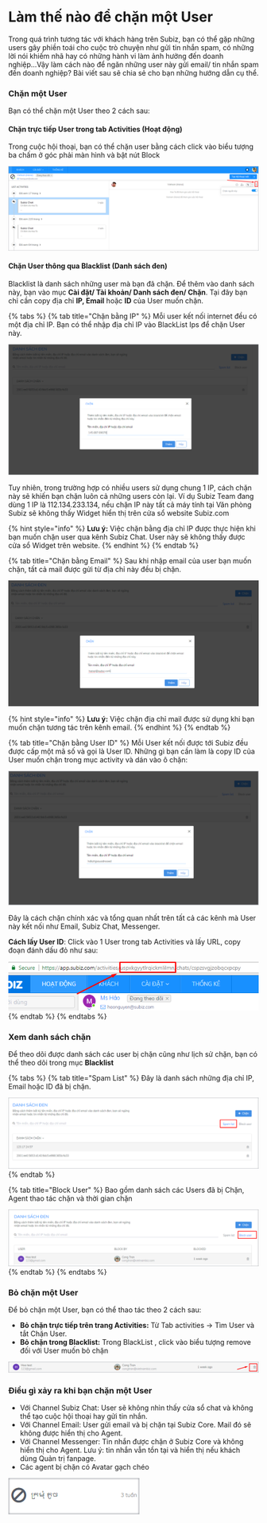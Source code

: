 # Làm thế nào để chặn một User

Trong quá trình tương tác với khách hàng trên Subiz, bạn có thể gặp những users gây phiền toái cho cuộc trò chuyện như gửi tin nhắn spam, có những lời nói khiếm nhã hay có những hành vi làm ảnh hưởng đến doanh nghiệp...Vậy làm cách nào để ngăn những user này gửi email/ tin nhắn spam đến doanh nghiệp? Bài viết sau sẽ chia sẻ cho bạn những hướng dẫn cụ thể.

### Chặn một User

Bạn có thể chặn một User theo 2 cách sau:

#### Chặn trực tiếp User trong tab Activities \(Hoạt động\)

Trong cuộc hội thoại, bạn có thể chặn user bằng cách click vào biểu tượng ba chấm ở góc phải màn hình và bật nút Block

![Ch&#x1EB7;n user tr&#x1EF1;c ti&#x1EBF;p](../../.gitbook/assets/chan-chat-truc-tiep.png)

#### Chặn User thông qua Blacklist \(Danh sách đen\)

Blacklist là danh sách những user mà bạn đã chặn. Để thêm vào danh sách này, bạn vào mục **Cài đặt/ Tài khoản/ Danh sách đen/ Chặn**. Tại đây bạn chỉ cần copy địa chỉ **IP, Email** hoặc **ID** của User muốn chặn.

{% tabs %}
{% tab title="Chặn bằng IP" %}
Mỗi user kết nối internet đều có một địa chỉ IP. Bạn có thể nhập địa chỉ IP vào BlackList Ips để chặn User này.

![Ch&#x1EB7;n theo &#x111;&#x1ECB;a ch&#x1EC9; IP](../../.gitbook/assets/chan-theo-dia-chi-ip%20%281%29.png)

Tuy nhiên, trong trường hợp có nhiều users sử dụng chung 1 IP, cách chặn này sẽ khiến bạn chặn luôn cả những users còn lại.  Ví dụ Subiz Team đang dùng 1 IP là 112.134.233.134, nếu chặn IP này tất cả máy tính tại Văn phòng Subiz sẽ không thấy Widget hiển thị trên cửa sổ website Subiz.com

{% hint style="info" %}
**Lưu ý:** Việc chặn bằng địa chỉ IP được thực hiện khi bạn muốn chặn user qua kênh Subiz Chat. User này sẽ không thấy được cửa sổ Widget trên website.
{% endhint %}
{% endtab %}

{% tab title="Chặn bằng Email" %}
Sau khi nhập email của user bạn muốn chặn, tất cả mail được gửi từ địa chỉ này đều bị chặn.

![Ch&#x1EB7;n theo &#x111;&#x1ECB;a ch&#x1EC9; email](../../.gitbook/assets/chan-theo-email.png)

{% hint style="info" %}
**Lưu ý:** Việc chặn địa chỉ mail được sử dụng khi bạn muốn chặn tương tác trên kênh email.
{% endhint %}
{% endtab %}

{% tab title="Chặn bằng User ID" %}
Mỗi User kết nối được tới Subiz đều được cấp một mã số và gọi là User ID.  Những gì bạn cần làm là copy ID của User muốn chặn trong mục activity và dán vào ô chặn:

![Ch&#x1EB7;n theo User ID](../../.gitbook/assets/chan-theo-id%20%281%29.png)

Đây là cách chặn chính xác và tổng quan nhất trên tất cả các kênh mà User này kết nối như Email,  Subiz Chat, Messenger.

**Cách lấy User ID**: Click vào 1 User trong tab Activities và lấy URL, copy đoạn đánh dấu đỏ như sau:

![L&#x1EA5;y User ID](../../.gitbook/assets/cach-lay-user-id.png)
{% endtab %}
{% endtabs %}

### Xem danh sách chặn

Để theo dõi được danh sách các user bị chặn cũng như lịch sử chặn,  bạn có thể theo dõi trong mục **Blacklist**

{% tabs %}
{% tab title="Spam List" %}
Đây là  danh sách những địa chỉ IP, Email hoặc ID đã bị chặn.

![Spam List](../../.gitbook/assets/spam-list.png)
{% endtab %}

{% tab title="Block User" %}
Bao gồm danh sách các Users đã bị Chặn, Agent thao tác chặn và thời gian chặn 

![Block User](../../.gitbook/assets/block-user.png)
{% endtab %}
{% endtabs %}

### Bỏ chặn một User

Để bỏ chặn một User, bạn có thể thao tác theo 2 cách sau:

* **Bỏ chặn trực tiếp trên trang Activities:**  Từ Tab activities -&gt; Tìm User và tắt Chặn User.
* **Bỏ chặn trong Blacklist:** Trong BlackList , click vào biểu tượng remove đối với User muốn bỏ chặn

![B&#x1ECF; ch&#x1EB7;n User](../../.gitbook/assets/bo-chan.png)

### Điều gì xảy ra khi bạn chặn một User

* Với Channel Subiz Chat: User sẽ không nhìn thấy cửa sổ chat và không thể tạo cuộc hội thoại hay gửi tin nhắn.
* Với Channel Email: User gửi email và bị chặn tại Subiz Core. Mail đó sẽ không được hiển thị cho Agent.
* Với Channel Messenger: Tin nhắn được chặn ở Subiz Core và không hiển thị cho Agent. Lưu  ý: tin nhắn vẫn tồn tại và hiển thị nếu khách dùng Quản trị fanpage.
* Các agent bị chặn có Avatar gạch chéo  

![Avatetr User b&#x1ECB; block](../../.gitbook/assets/avatar-spam.png)



